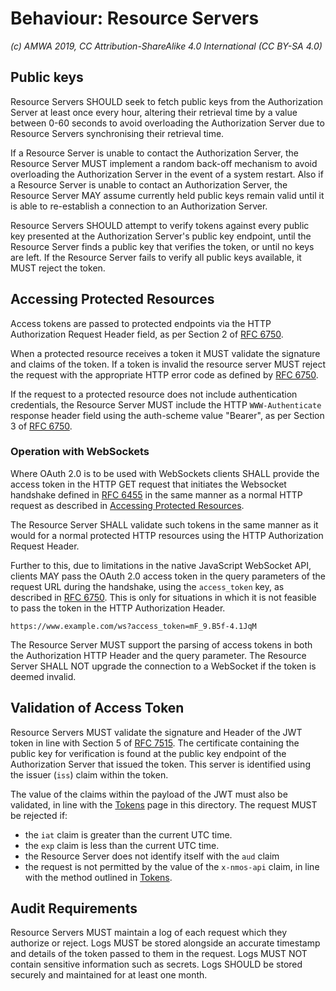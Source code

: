 # Behaviour: Resource Servers

_(c) AMWA 2019, CC Attribution-ShareAlike 4.0 International (CC BY-SA 4.0)_

## Public keys

Resource Servers SHOULD seek to fetch public keys from the Authorization Server at least once every hour, altering
their retrieval time by a value between 0-60 seconds to avoid overloading the Authorization Server due to Resource
Servers synchronising their retrieval time.

If a Resource Server is unable to contact the Authorization Server, the Resource Server MUST implement a random
back-off mechanism to avoid overloading the Authorization Server in the event of a system restart. Also if a
Resource Server is unable to contact an Authorization Server, the Resource Server MAY assume currently held public
keys remain valid until it is able to re-establish a connection to an Authorization Server.

Resource Servers SHOULD attempt to verify tokens against every public key presented at the Authorization Server's
public key endpoint, until the Resource Server finds a public key that verifies the token, or until no keys are left.
If the Resource Server fails to verify all public keys available, it MUST reject the token.

## Accessing Protected Resources

Access tokens are passed to protected endpoints via the HTTP Authorization Request Header field, as per Section 2 of
[RFC 6750][RFC-6750].

When a protected resource receives a token it MUST validate the signature and claims of the token. If a token is
invalid the resource server MUST reject the request with the appropriate HTTP error code as defined by
[RFC 6750][RFC-6750].

If the request to a protected resource does not include authentication credentials, the Resource Server MUST include
the HTTP `WWW-Authenticate` response header field using the auth-scheme value "Bearer", as per Section 3 of
[RFC 6750][RFC-6750].

### Operation with WebSockets

Where OAuth 2.0 is to be used with WebSockets clients SHALL provide the access token in the HTTP GET request that
initiates the Websocket handshake defined in [RFC 6455][RFC-6455] in the same manner as a normal HTTP request as
described in [Accessing Protected Resources](#accessing-protected-resources).

The Resource Server SHALL validate such tokens in the same manner as it would for a normal protected HTTP resources
using the HTTP Authorization Request Header.

Further to this, due to limitations in the native JavaScript WebSocket API, clients MAY pass the OAuth 2.0 access token
in the query parameters of the request URL during the handshake, using the `access_token` key, as described in
[RFC 6750][RFC-6750]. This is only for situations in which it is not feasible to pass the token in the HTTP
Authorization Header.

```
https://www.example.com/ws?access_token=mF_9.B5f-4.1JqM
```

The Resource Server MUST support the parsing of access tokens in both the Authorization HTTP Header and the query
parameter. The Resource Server SHALL NOT upgrade the connection to a WebSocket if the token is deemed invalid.

## Validation of Access Token

Resource Servers MUST validate the signature and Header of the JWT token in line with Section 5 of [RFC 7515][RFC-7515].
The certificate containing the public key for verification is found at the public key endpoint of the Authorization
Server that issued the token. This server is identified using the issuer (`iss`) claim within the token.

The value of the claims within the payload of the JWT must also be validated, in line with the
[Tokens](./4.3.%20Behaviour%20-%20Tokens.md) page in this directory. The request MUST be rejected if:
*   the `iat` claim is greater than the current UTC time.
*   the `exp` claim is less than the current UTC time.
*   the Resource Server does not identify itself with the `aud` claim
*   the request is not permitted by the value of the `x-nmos-api` claim, in line with the method outlined in
[Tokens](.4.3.%20Behaviour%20-%20Tokens.md).

## Audit Requirements

Resource Servers MUST maintain a log of each request which they authorize or reject. Logs MUST be stored alongside an
accurate timestamp and details of the token passed to them in the request. Logs MUST NOT contain sensitive information
such as secrets. Logs SHOULD be stored securely and maintained for at least one month.


[RFC-6455]: https://tools.ietf.org/html/rfc6455 "The WebSocket Protocol"

[RFC-6750]: https://tools.ietf.org/html/rfc6750 "The OAuth 2.0 Authorization Framework: Bearer Token Usage"

[RFC-7515]: https://tools.ietf.org/html/rfc7515 "JSON Web Signature (JWS)"
